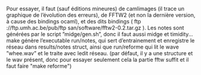 Pour essayer, il faut (sauf éditions mineures) de camlimages (il trace un graphique de l’évolution des erreurs), de FFTW2 (et non la dernière version, à cause des bindings ocaml), et des dits bindings ( ftp ://ftp.umh.ac.be/pub/ftp san/software/fftw2-0.2.tar.gz ).
Les notes sont générées par le script ”midge/gen.sh”, donc il faut aussi midge et timidity...
make génère l’executable run/notes, qui sert d’entrainement et enregistre le réseau dans results/notes struct, ainsi que run/reforme qui lit le wave ”whee.wav” et le traite avec ledit réseau.
(par défaut, il y a une structure et le wav présent, donc pour essayer seulement cela la partie fftw suffit et il faut faire "make reforme")